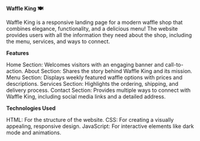 **Waffle King 🍽️**

Waffle King is a responsive landing page for a modern waffle shop that combines elegance, functionality, and a delicious menu! The website provides users with all the information they need about the shop, including the menu, services, and ways to connect.

**Features**

Home Section: Welcomes visitors with an engaging banner and call-to-action.
About Section: Shares the story behind Waffle King and its mission.
Menu Section: Displays weekly featured waffle options with prices and descriptions. 
Services Section: Highlights the ordering, shipping, and delivery process. 
Contact Section: Provides multiple ways to connect with Waffle King, including social media links and a detailed address.

**Technologies Used**

HTML: For the structure of the website. 
CSS: For creating a visually appealing, responsive design. 
JavaScript: For interactive elements like dark mode and animations. 

